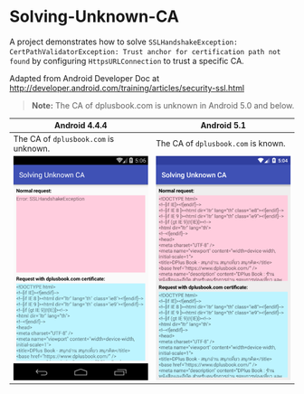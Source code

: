 # Solving-Unknown-CA

A project demonstrates how to solve `SSLHandshakeException: CertPathValidatorException: Trust anchor for certification path not found` by configuring `HttpsURLConnection` to trust a specific CA.

Adapted from Android Developer Doc at http://developer.android.com/training/articles/security-ssl.html

>**Note:** The CA of dplusbook.com is unknown in Android 5.0 and below.

Android 4.4.4 | Android 5.1
------------- | -------------
The CA of `dplusbook.com` is unknown. | The CA of `dplusbook.com` is known.
![Result on Android 4.4.4](/screenshots/android-4-4-4b.png) | ![Result on Android 5.1](/screenshots/android-5-1b.png)
